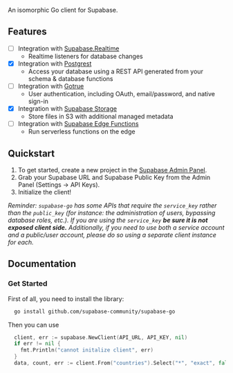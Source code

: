An isomorphic Go client for Supabase.

## Features

- [ ] Integration with [Supabase.Realtime](https://github.com/supabase-community/realtime-go)
  - Realtime listeners for database changes
- [x] Integration with [Postgrest](https://github.com/supabase-community/postgrest-go)
  - Access your database using a REST API generated from your schema & database functions
- [ ] Integration with [Gotrue](https://github.com/supabase-community/gotrue-go)
  - User authentication, including OAuth, email/password, and native sign-in
- [x] Integration with [Supabase Storage](https://github.com/supabase-community/storage-go)
  - Store files in S3 with additional managed metadata 
- [ ] Integration with [Supabase Edge Functions](https://github.com/supabase-community/functions-go)
  -  Run serverless functions on the edge

## Quickstart

1. To get started, create a new project in the [Supabase Admin Panel](https://app.supabase.io).
2. Grab your Supabase URL and Supabase Public Key from the Admin Panel (Settings -> API Keys).
3. Initialize the client!

_Reminder: `supabase-go` has some APIs that require the `service_key` rather than the `public_key` (for instance: the administration of users, bypassing database roles, etc.). If you are using the `service_key` **be sure it is not exposed client side.** Additionally, if you need to use both a service account and a public/user account, please do so using a separate client instance for each._

## Documentation

### Get Started
First of all, you need to install the library:
```sh
  go install github.com/supabase-community/supabase-go
```

Then you can use
```go
  client, err := supabase.NewClient(API_URL, API_KEY, nil)
  if err != nil {
    fmt.Println("cannot initalize client", err)
  }
  data, count, err := client.From("countries").Select("*", "exact", false).Execute()
```

